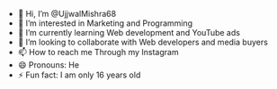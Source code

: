 - 👋 Hi, I’m @UjjwalMishra68
- 👀 I’m interested in Marketing and Programming
- 🌱 I’m currently learning Web development and YouTube ads
- 💞️ I’m looking to collaborate with Web developers and media buyers
- 📫 How to reach me Through my Instagram
- 😄 Pronouns: He
- ⚡ Fun fact: I am only 16 years old

<!---
UjjwalMishra68/UjjwalMishra68 is a ✨ special ✨ repository because its `README.md` (this file) appears on your GitHub profile.
You can click the Preview link to take a look at your changes.
--->

